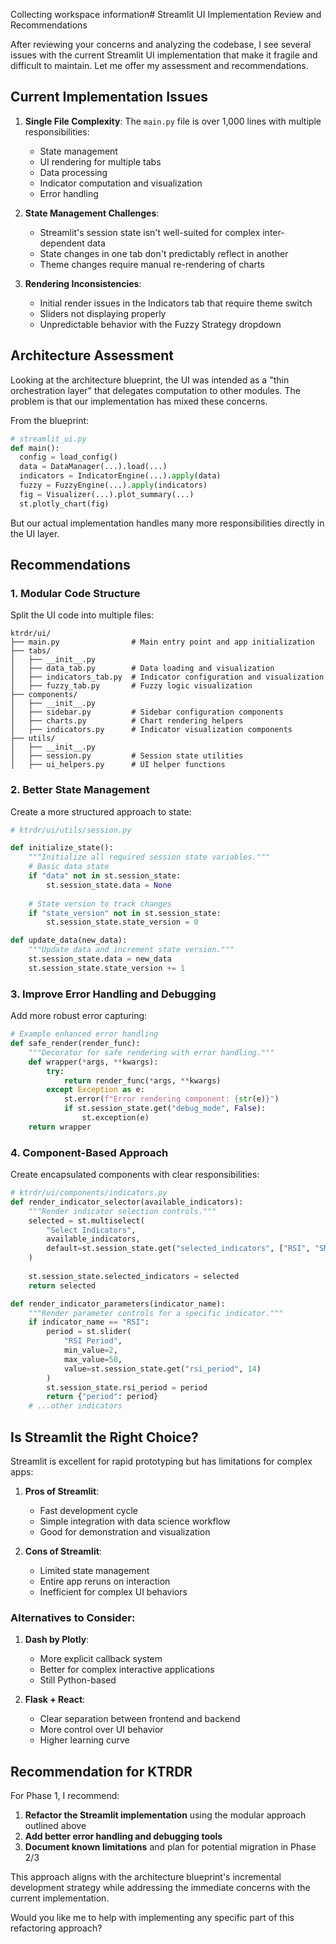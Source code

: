 Collecting workspace information# Streamlit UI Implementation Review and Recommendations

After reviewing your concerns and analyzing the codebase, I see several issues with the current Streamlit UI implementation that make it fragile and difficult to maintain. Let me offer my assessment and recommendations.

## Current Implementation Issues

1. **Single File Complexity**: The `main.py` file is over 1,000 lines with multiple responsibilities:
   - State management
   - UI rendering for multiple tabs
   - Data processing
   - Indicator computation and visualization
   - Error handling

2. **State Management Challenges**: 
   - Streamlit's session state isn't well-suited for complex inter-dependent data
   - State changes in one tab don't predictably reflect in another
   - Theme changes require manual re-rendering of charts

3. **Rendering Inconsistencies**:
   - Initial render issues in the Indicators tab that require theme switch
   - Sliders not displaying properly
   - Unpredictable behavior with the Fuzzy Strategy dropdown

## Architecture Assessment

Looking at the architecture blueprint, the UI was intended as a "thin orchestration layer" that delegates computation to other modules. The problem is that our implementation has mixed these concerns.

From the blueprint:
```python
# streamlit_ui.py
def main():
  config = load_config()
  data = DataManager(...).load(...)
  indicators = IndicatorEngine(...).apply(data)
  fuzzy = FuzzyEngine(...).apply(indicators)
  fig = Visualizer(...).plot_summary(...)
  st.plotly_chart(fig)
```

But our actual implementation handles many more responsibilities directly in the UI layer.

## Recommendations

### 1. Modular Code Structure

Split the UI code into multiple files:

```
ktrdr/ui/
├── main.py                # Main entry point and app initialization
├── tabs/
│   ├── __init__.py
│   ├── data_tab.py        # Data loading and visualization 
│   ├── indicators_tab.py  # Indicator configuration and visualization
│   ├── fuzzy_tab.py       # Fuzzy logic visualization
├── components/
│   ├── __init__.py
│   ├── sidebar.py         # Sidebar configuration components
│   ├── charts.py          # Chart rendering helpers
│   ├── indicators.py      # Indicator visualization components
├── utils/
│   ├── __init__.py
│   ├── session.py         # Session state utilities
│   ├── ui_helpers.py      # UI helper functions
```

### 2. Better State Management

Create a more structured approach to state:

```python
# ktrdr/ui/utils/session.py

def initialize_state():
    """Initialize all required session state variables."""
    # Basic data state
    if "data" not in st.session_state:
        st.session_state.data = None
    
    # State version to track changes
    if "state_version" not in st.session_state:
        st.session_state.state_version = 0

def update_data(new_data):
    """Update data and increment state version."""
    st.session_state.data = new_data
    st.session_state.state_version += 1
```

### 3. Improve Error Handling and Debugging

Add more robust error capturing:

```python
# Example enhanced error handling
def safe_render(render_func):
    """Decorator for safe rendering with error handling."""
    def wrapper(*args, **kwargs):
        try:
            return render_func(*args, **kwargs)
        except Exception as e:
            st.error(f"Error rendering component: {str(e)}")
            if st.session_state.get("debug_mode", False):
                st.exception(e)
    return wrapper
```

### 4. Component-Based Approach

Create encapsulated components with clear responsibilities:

```python
# ktrdr/ui/components/indicators.py
def render_indicator_selector(available_indicators):
    """Render indicator selection controls."""
    selected = st.multiselect(
        "Select Indicators", 
        available_indicators,
        default=st.session_state.get("selected_indicators", ["RSI", "SMA"])
    )
    
    st.session_state.selected_indicators = selected
    return selected

def render_indicator_parameters(indicator_name):
    """Render parameter controls for a specific indicator."""
    if indicator_name == "RSI":
        period = st.slider(
            "RSI Period",
            min_value=2,
            max_value=50,
            value=st.session_state.get("rsi_period", 14)
        )
        st.session_state.rsi_period = period
        return {"period": period}
    # ...other indicators
```

## Is Streamlit the Right Choice?

Streamlit is excellent for rapid prototyping but has limitations for complex apps:

1. **Pros of Streamlit**:
   - Fast development cycle
   - Simple integration with data science workflow
   - Good for demonstration and visualization

2. **Cons of Streamlit**:
   - Limited state management
   - Entire app reruns on interaction
   - Inefficient for complex UI behaviors

### Alternatives to Consider:

1. **Dash by Plotly**:
   - More explicit callback system
   - Better for complex interactive applications
   - Still Python-based

2. **Flask + React**:
   - Clear separation between frontend and backend
   - More control over UI behavior
   - Higher learning curve

## Recommendation for KTRDR

For Phase 1, I recommend:

1. **Refactor the Streamlit implementation** using the modular approach outlined above
2. **Add better error handling and debugging tools** 
3. **Document known limitations** and plan for potential migration in Phase 2/3

This approach aligns with the architecture blueprint's incremental development strategy while addressing the immediate concerns with the current implementation.

Would you like me to help with implementing any specific part of this refactoring approach?